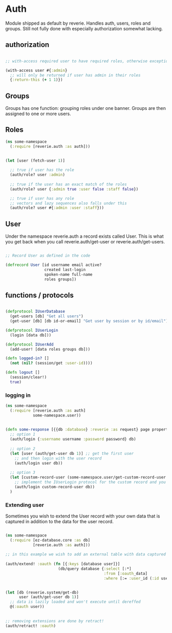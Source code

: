 # Auth

Module shipped as default by reverie. Handles auth, users, roles and groups. Still not fully done with especially authorization somewhat lacking.


## authorization

```clojure

;; with-access required user to have required roles, otherwise exception is thrown

(with-access user #{:admin}
  ;; will only be returned if user has admin in their roles
  {:return-this (+ 1 1)})
```



## Groups

Groups has one function: grouping roles under one banner. Groups are then assigned to one or more users.

## Roles

```clojure
(ns some-namespace
  (:require [reverie.auth :as auth]))
  
  
(let [user (fetch-user 1)]

  ;; true if user has the role
  (auth/role? user :admin)
  
  ;; true if the user has an exact match of the roles
  (auth/role? user {:admin true :user false :staff false})

  ;; true if user has any role
  ;; vectors and lazy sequences also falls under this
  (auth/role? user #{:admin :user :staff}))
```


## User

Under the namespace reverie.auth a record exists called User. This is what you get back when you call reverie.auth/get-user or reverie.auth/get-users.


```clojure

;; Record User as defined in the code

(defrecord User [id username email active?
                 created last-login
                 spoken-name full-name
                 roles groups])
```

## functions / protocols

```clojure

(defprotocol IUserDatabase
  (get-users [db] "Get all users")
  (get-user [db] [db id-or-email] "Get user by session or by id/email"))

(defprotocol IUserLogin
  (login [data db]))

(defprotocol IUserAdd
  (add-user! [data roles groups db]))

(defn logged-in? []
  (not (nil? (session/get :user-id))))

(defn logout []
  (session/clear!)
  true)


```

### logging in

```clojure
(ns some-namespace
  (:require [reverie.auth :as auth]
            some-namespace.user))
  
  
(defn some-response [{{db :database} :reverie :as request} page properties {:keys [username password] :as params}]
  ;; option 1
  (auth/login {:username username :password password} db)
  
  ;; option 2
  (let [user (auth/get-user db 1)] ;; get the first user
    ;; and then login with the user record
    (auth/login user db))
    
  ;; option 3
  (let [custom-record-user (some-namespace.user/get-custom-record-user username password)]
    ;; implement the IUserLogin protocol for the custom record and you can do this
    (auth/login custom-record-user db))
  )
```



### Extending user

Sometimes you wish to extend the User record with your own data that is captured in addition to the data for the user record.

```clojure

(ns some-namespace
  (:require [ez-database.core :as db]
            [reverie.auth :as auth]))
           
;; in this example we wish to add an external table with data captured from OAuth logins
           
(auth/extend! :oauth (fn [{:keys [database user]}]
                       (db/query database {:select [:*]
                                           :from [:oauth_data]
                                           :where [:= :user_id (:id user)]})))
                                           

(let [db (reverie.system/get-db)
      user (auth/get-user db 1)]
  ;; data is lazily loaded and won't execute until dereffed
  @(:oauth user))
  
  
;; removing extensions are done by retract!
(auth/retract! :oauth)
```
